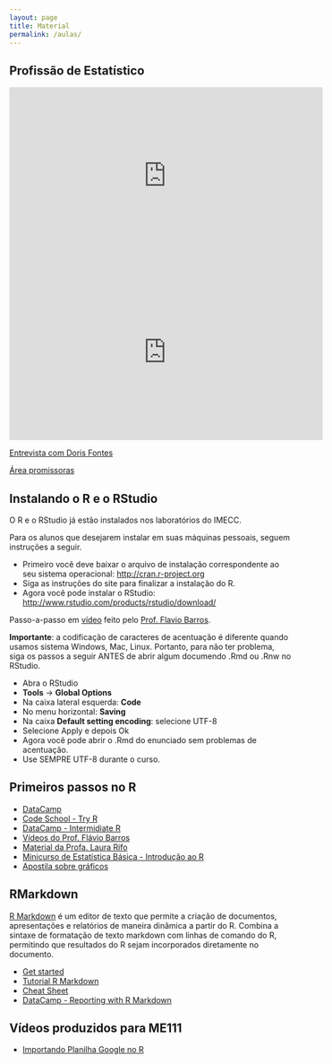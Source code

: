 ```yaml
---
layout: page
title: Material
permalink: /aulas/
---
```


## Profissão de Estatístico

<iframe width="560" height="315" src="https://www.youtube.com/embed/knYzFmPL0b8" frameborder="0" allowfullscreen></iframe>

<iframe width="560" height="315" src="https://www.youtube.com/embed/wV0Ks7aS7YI" frameborder="0" allowfullscreen></iframe>

[Entrevista com Doris Fontes](http://www.manipulandodados.com.br/2015/02/mercado-de-trabalho-para-estatisticos-entrevista-Doris-Fontes-Conre.html)

[Área promissoras](http://exame.abril.com.br/carreira/noticias/as-5-areas-mais-promissoras-para-os-estatisticos)


## Instalando o R e o RStudio

O R e o RStudio já estão instalados nos laboratórios do IMECC.

Para os alunos que desejarem instalar em suas máquinas pessoais, seguem instruções a seguir.

* Primeiro você deve baixar o arquivo de instalação correspondente ao seu sistema operacional: http://cran.r-project.org
* Siga as instruções do site para finalizar a instalação do R.
* Agora você pode instalar o RStudio: http://www.rstudio.com/products/rstudio/download/

Passo-a-passo em [vídeo](https://www.youtube.com/watch?v=9Ja5HIRs_kI) feito pelo [Prof. Flavio Barros](https://www.rmining.net/).

**Importante**: a codificação de caracteres de acentuação é diferente quando usamos sistema Windows, Mac, Linux. Portanto, para não ter problema, siga os passos a seguir ANTES de abrir algum documendo .Rmd ou .Rnw no RStudio. 


* Abra o RStudio
* **Tools** -> **Global Options**
* Na caixa lateral esquerda: **Code**
* No menu horizontal: **Saving**
* Na caixa **Default setting encoding**: selecione UTF-8
* Selecione Apply e depois Ok
* Agora você pode abrir o .Rmd do enunciado sem problemas de acentuação.
* Use SEMPRE UTF-8 durante o curso.

## Primeiros passos no R

* [DataCamp](https://www.datacamp.com/courses?learn=r_programming)
* [Code School - Try R](http://tryr.codeschool.com/)
* [DataCamp - Intermidiate R](https://www.datacamp.com/courses/intermediate-r)
* [Vídeos do Prof. Flávio Barros](https://www.youtube.com/playlist?list=PLTOn3Eq-i6dtx49VxX9tA0u1CRdIu8FK-)
* [Material da Profa. Laura Rifo](http://www.ime.unicamp.br/~laurarifo/me093/AL/)
* [Minicurso de Estatística Básica - Introdução ao R](https://www.scribd.com/doc/209278459/Minicurso-de-Estatistica-Basica-Introducao-Ao-Software-R)
* [Apostila sobre gráficos](http://www.professores.uff.br/luciane/images/stories/Arquivos/Rgraficos.pdf)

## RMarkdown


[R Markdown](http://rmarkdown.rstudio.com/) é um editor de texto que permite a criação de documentos, apresentações e relatórios de maneira dinâmica a partir do R. Combina a sintaxe de formatação de texto markdown com linhas de comando do R, permitindo que resultados do R sejam incorporados diretamente no documento.

* [Get started](http://rmarkdown.rstudio.com/lesson-1.html)
* [Tutorial R Markdown](http://www.markdowntutorial.com/)
* [Cheat Sheet](https://www.rstudio.com/resources/cheatsheets/)
* [DataCamp - Reporting with R Markdown](https://www.datacamp.com/courses/reporting-with-r-markdown)


## Vídeos produzidos para ME111

* [Importando Planilha Google no R ](https://youtu.be/zfordV87h_U)

